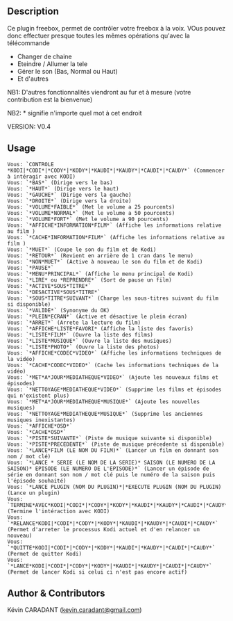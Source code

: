 <!---
IMPORTANT
=========
This README.md is displayed in the WebStore as well as within Jarvis app
Please do not change the structure of this file
Fill-in Description, Usage & Author sections
Make sure to rename the [en] folder into the language code your plugin is written in (ex: fr, es, de, it...)
For multi-language plugin:
- clone the language directory and translate commands/functions.sh
- optionally write the Description / Usage sections in several languages
-->

## Description
Ce plugin freebox, permet de contrôler votre freebox à la voix. VOus pouvez donc effectuer presque toutes les mêmes opérations qu'avec la télécommande
   - Changer de chaine
   - Eteindre / Allumer la tele
   - Gérer le son (Bas, Normal ou Haut)
   - Et d'autres

NB1: D'autres fonctionnalités viendront au fur et à mesure (votre contribution est la bienvenue)

NB2: * signifie n'importe quel mot à cet endroit

VERSION: V0.4


## Usage
```
Vous: `CONTROLE *KODI|*CODI*|*CODY*|*KODY*|*KAUDI*|*KAUDY*|*CAUDI*|*CAUDY*` (Commencer à intéragir avec KODI)
Vous: `*BAS*` (Dirige vers le bas)
Vous: `*HAUT*` (Dirige vers le haut)
Vous: `*GAUCHE*` (Dirige vers la gauche)
Vous: `*DROITE*` (Dirige vers la droite)
Vous: `*VOLUME*FAIBLE*` (Met le volume a 25 pourcents)
Vous: `*VOLUME*NORMAL*` (Met le volume a 50 pourcents)
Vous: `*VOLUME*FORT*` (Met le volume a 90 pourcents)
Vous: `*AFFICHE*INFORMATION*FILM*` (Affiche les informations relative au film )
Vous: `*CACHE*INFORMATION*FILM*` (Affiche les informations relative au film )
Vous: `*MUET*` (Coupe le son du film et de Kodi)
Vous: `*RETOUR*` (Revient en arrière de 1 cran dans le menu)
Vous: `*NON*MUET*` (Active à nouveau le son du film et de Kodi)
Vous: `*PAUSE*`
Vous: `*MENU*PRINCIPAL*` (Affiche le menu principal de Kodi)
Vous: `*LIRE* ou *REPRENDRE*` (Sort de pause un film)
Vous: `*ACTIVE*SOUS*TITRE*`
Vous: `*DESACTIVE*SOUS*TITRE*`
Vous: `*SOUS*TITRE*SUIVANT*` (Charge les sous-titres suivant du film si disponible)
Vous: `*VALIDE*` (Synonyme du OK)
Vous: `*PLEIN*ECRAN*` (Active et désactive le plein écran)
Vous: `*ARRET*` (Arrete la lecture du film)
Vous: `*AFFICHE*LISTE*FAVORI* (Affiche la liste des favoris)
Vous: `*LISTE*FILM*` (Ouvre la liste des films)
Vous: `*LISTE*MUSIQUE*` (Ouvre la liste des musiques)
Vous: `*LISTE*PHOTO*` (Ouvre la liste des photos)
Vous: `*AFFICHE*CODEC*VIDEO*` (Affiche les informations techniques de la vidéo)
Vous: `*CACHE*CODEC*VIDEO*` (Cache les informations techniques de la vidéo)
Vous: `*MET*A*JOUR*MEDIATHEQUE*VIDEO*` (Ajoute les nouveaux films et épisodes)
Vous: `*NETTOYAGE*MEDIATHEQUE*VIDEO*` (Supprime les films et épisodes qui n'existent plus)
Vous: `*MET*A*JOUR*MEDIATHEQUE*MUSIQUE*` (Ajoute les nouvelles musiques)
Vous: `*NETTOYAGE*MEDIATHEQUE*MUSIQUE*` (Supprime les anciennes musiques inexistantes)
Vous: `*AFFICHE*OSD*`
Vous: `*CACHE*OSD*`
Vous: `*PISTE*SUIVANTE*` (Piste de musique suivante si disponible)
Vous: `*PISTE*PRECEDENTE*` (Piste de musique précedente si disponible)
Vous: `*LANCE*FILM (LE NOM DU FILM)*` (Lancer un film en donnant son nom / mot clé)
Vous: `*LANCE * SERIE (LE NOM DE LA SERIE)* SAISON (LE NUMERO DE LA SAISON)* EPISODE (LE NUMERO DE L'EPISODE)*` (Lancer un épisode de série en donnant son nom / mot clé puis le numéro de la saison puis l'épisode souhaité)
Vous: `*LANCE PLUGIN (NOM DU PLUGIN)*|*EXECUTE PLUGIN (NOM DU PLUGIN) (Lance un plugin)
Vous: `TERMINE*AVEC*KODI|*CODI*|*CODY*|*KODY*|*KAUDI*|*KAUDY*|*CAUDI*|*CAUDY*` (Termine l'intéraction avec KODI)
Vous: `*RELANCE*KODI|*CODI*|*CODY*|*KODY*|*KAUDI*|*KAUDY*|*CAUDI*|*CAUDY*` (Permet d'arreter le processus Kodi actuel et d'en relancer un nouveau)
Vous: `*QUITTE*KODI|*CODI*|*CODY*|*KODY*|*KAUDI*|*KAUDY*|*CAUDI*|*CAUDY*` (Permet de quitter Kodi)
Vous: `*LANCE*KODI|*CODI*|*CODY*|*KODY*|*KAUDI*|*KAUDY*|*CAUDI*|*CAUDY*` (Permet de lancer Kodi si celui ci n'est pas encore actif)
```


## Author & Contributors
Kévin CARADANT (kevin.caradant@gmail.com)

